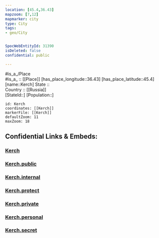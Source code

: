 ```yaml
---
location: [45.4,36.43] 
mapzoom: [7,12] 
mapmarker: city 
type: City
tags:
- geo/City


SpocWebEntityId: 31390
isDeleted: false
confidential: public

---
```

#is_a_/Place  
#is_a_ :: [[Place]] 
[has_place_longitude::36.43] 
[has_place_latitude::45.4] 
[name::Kerch] 
State ::  
Country :: [[Russia]]  
[StateId::] 
[Population::] 



```leaflet
id: Kerch
coordinates: [[Kerch]] 
markerFile: [[Kerch]] 
defaultZoom: 11 
maxZoom: 18
```


## Confidential Links & Embeds: 

### [Kerch](/_Standards/Earth/Continent/Europe/Europe~East/Ukraine/Regions~Ukraine/Crimea/City/Kerch.md) 

### [Kerch.public](/_public/Earth/Continent/Europe/Europe~East/Ukraine/Regions~Ukraine/Crimea/City/Kerch.public.md) 

### [Kerch.internal](/_internal/Earth/Continent/Europe/Europe~East/Ukraine/Regions~Ukraine/Crimea/City/Kerch.internal.md) 

### [Kerch.protect](/_protect/Earth/Continent/Europe/Europe~East/Ukraine/Regions~Ukraine/Crimea/City/Kerch.protect.md) 

### [Kerch.private](/_private/Earth/Continent/Europe/Europe~East/Ukraine/Regions~Ukraine/Crimea/City/Kerch.private.md) 

### [Kerch.personal](/_personal/Earth/Continent/Europe/Europe~East/Ukraine/Regions~Ukraine/Crimea/City/Kerch.personal.md) 

### [Kerch.secret](/_secret/Earth/Continent/Europe/Europe~East/Ukraine/Regions~Ukraine/Crimea/City/Kerch.secret.md)

